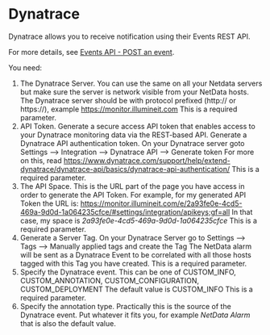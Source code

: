 <!--
---
title: "Dynatrace"
custom_edit_url: https://github.com/netdata/netdata/edit/master/health/notifications/dynatrace/README.md
---
-->

# Dynatrace

Dynatrace allows you to receive notification using their Events REST API.

For more details, see [Events API - POST an event](https://www.dynatrace.com/support/help/extend-dynatrace/dynatrace-api/environment-api/events/post-event/).



You need:

1.  The Dynatrace Server. You can use the same on all your Netdata servers but make sure the server is network visible from your NetData hosts.
The Dynatrace server should be with protocol prefixed (http:// or https://), example https://monitor.illumineit.com
This is a required parameter.
2.  API Token. Generate a secure access API token that enables access to your Dynatrace monitoring data via the REST-based API.
Generate a Dynatrace API authentication token. On your Dynatrace server goto Settings --> Integration --> Dynatrace API --> Generate token
For more on this, read https://www.dynatrace.com/support/help/extend-dynatrace/dynatrace-api/basics/dynatrace-api-authentication/ 
This is a required parameter.
3.  The API Space. This is the URL part of the page you have access in order to generate the API Token. For example, for my generated API Token the URL is:
https://monitor.illumineit.com/e/2a93fe0e-4cd5-469a-9d0d-1a064235cfce/#settings/integration/apikeys;gf=all
In that case, my space is _2a93fe0e-4cd5-469a-9d0d-1a064235cfce_
This is a required parameter.
4. Generate a Server Tag. On your Dynatrace Server go to Settings --> Tags --> Manually applied tags and create the Tag
The NetData alarm will be sent as a Dynatrace Event to be correlated with all those hosts tagged with this Tag you have created.
This is a required parameter.
5. Specify the Dynatrace event. This can be one of CUSTOM_INFO, CUSTOM_ANNOTATION, CUSTOM_CONFIGURATION, CUSTOM_DEPLOYMENT
The default value is CUSTOM_INFO
This is a required parameter.
6. Specify the annotation type. Practically this is the source of the Dynatrace event. Put whatever it fits you, for example 
_NetData Alarm_ that is also the default value.
